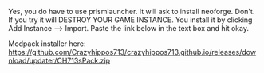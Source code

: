 Yes, you do have to use prismlauncher.
It will ask to install neoforge. Don't. If you try it will DESTROY YOUR GAME INSTANCE.
You install it by clicking Add Instance --> Import. Paste the link below in the text box and hit okay.

Modpack installer here: https://github.com/Crazyhippos713/crazyhippos713.github.io/releases/download/updater/CH713sPack.zip
